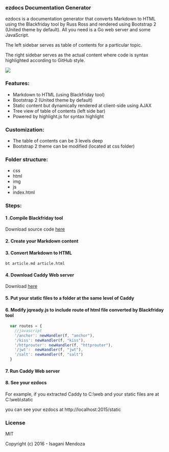 ### ezdocs Documentation Generator

ezdocs is a documentation generator that converts Markdown to HTML using the Blackfriday tool by Russ Ross and rendered using Bootstrap 2 (United theme by default). All you need is a Go web server and some JavaScript.

The left sidebar serves as table of contents for a particular topic.

The right sidebar serves as the actual content where code is syntax highlighted according to GitHub style.

<img src="https://itjumpstart.files.wordpress.com/2016/03/sfh.png">

### Features:

- Markdown to HTML (using Blackfriday tool)
- Bootstrap 2 (United theme by default)
- Static content but dynamically rendered at client-side using AJAX
- Tree view of table of contents (left side bar)
- Powered by highlight.js for syntax highlight

### Customization:

- The table of contents can be 3 levels deep
- Bootstrap 2 theme can be modified (located at css folder)

### Folder structure:

- css
- html
- img
- js
- index.html

### Steps:

#### 1 .Compile Blackfriday tool

Download source code [here](https://github.com/russross/blackfriday-tool)


#### 2. Create your Markdown content

#### 3. Convert Markdown to HTML

```
bt article.md article.html
```

#### 4. Download Caddy Web server

Download [here](http://caddyserver.com/download)

#### 5. Put your static files to a folder at the same level of Caddy

#### 6. Modify jqready.js to include route of html file converted by Blackfriday tool

```javascript
  var routes = {
	//javascript
	'/anchor': newHandler(f, "anchor"),
	'/kiss': newHandler(f, "kiss"),
	'/httprouter': newHandler(f, "httprouter"),
	'/jwt':  newHandler(f, "jwt"),
	'/salt': newHandler(f, "salt")
  }
```

#### 7. Run Caddy Web server

#### 8. See your ezdocs

For example, if you extracted Caddy to C:\web and your static files are at C:\web\static

you can see your ezdocs at http://localhost:2015/static

### License

MIT

Copyright (c) 2016 - Isagani Mendoza
